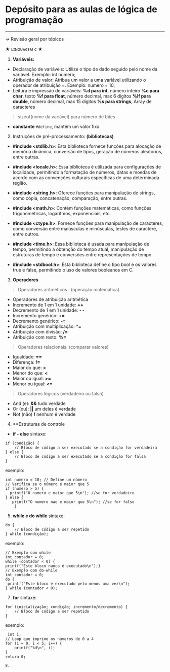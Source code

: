 # Depósito para as aulas de lógica de programação
---
→ Revisão geral por tópicos

 ★ ʟɪɴɢᴜᴀɢᴇᴍ   ᴄ ★

1. **Variáveis:**
* Declaração de variáveis: Utilize o tipo de dado seguido pelo nome da variável. Exemplo: int numero;
* Atribuição de valor: Atribua um valor a uma variável utilizando o operador de atribuição =. Exemplo: numero = 10;
* Leitura e impressão de variáveis: 
**%d para int**, número inteiro
**%c para char**,  texto
**%f para float**,  número decimal, max 6 digitos
**%lf para double**, número decimal, max 15 digitos
**%s para strings**, Array de caracteres
>sizeof(nome da variável) para número de bites

* **constante**  ```#define```, mantém um valor fixo
2. Instruções de pré-processamento: **(bibliotecas)**

* **#include <stdlib.h>**:
Esta biblioteca fornece funções para alocação de memória dinâmica, conversão de tipos, geração de números aleatórios, entre outras.

* **#include <locale.h>**:
Essa biblioteca é utilizada para configurações de localidade, permitindo a formatação de números, datas e moedas de acordo com as convenções culturais específicas de uma determinada região.

* **#include <string.h>**:
Oferece funções para manipulação de strings, como cópia, concatenação, comparação, entre outras.

* **#include <math.h>**:
Contém funções matemáticas, como funções trigonométricas, logaritmos, exponenciais, etc.

* **#include <ctype.h>**:
Fornece funções para manipulação de caracteres, como conversão entre maiúsculas e minúsculas, testes de caractere, entre outros.

* **#include <time.h>**:
Essa biblioteca é usada para manipulação de tempo, permitindo a obtenção do tempo atual, manipulação de estruturas de tempo e conversões entre representações de tempo.

* **#include <stdbool.h>**:
Esta biblioteca define o tipo bool e os valores true e false, permitindo o uso de valores booleanos em C.

3. **Operadores**
>Operadores aritméticos : (operação matemática)
* Operadores de atribuição aritmética
* Incremento de 1 em 1 unidade: **++**
* Decremento de 1 em 1 unidade: **- -**
* Incremento genérico: **+=**
* Decremento genérico: **-=**
* Atribuição com multiplicação: ***=**
* Atribuição com divisão: **/=**
* Atribuição com resto: **%=**

>Operadores relacionais: (comparar valores)
* Igualdade: **==**
* Diferença: **!=**
* Maior do que: **>**
* Menor do que: **<**
* Maior ou igual: **>=**
* Menor ou igual: **<=**

>Operadores lógicos (verdadeiro ou falso)
* And (e): **&&** tudo verdade
* Or (ou): **||** um deles é verdade
* Not (não) **!** nenhum é verdade
4. **Estruturas de controle
* **if - else**
sintaxe:
```
if (condição) {
    // Bloco de código a ser executado se a condição for verdadeira
} else {
    // Bloco de código a ser executado se a condição for falsa
}
```
exemplo:
```
int numero = 10; // Define um número
// Verifica se o número é maior que 5
if (numero > 5) {
  printf("O numero e maior que 5\n"); //se for verdadeiro
} else {
   printf("O numero nao e maior que 5\n"); //se for falso
    }
```
5. **while e do while**
sintaxe:
```
do {
    // Bloco de código a ser repetido
} while (condição);
```
exemplo:
```
// Exemplo com while
int contador = 0;
while (contador < 0) {
printf("Este bloco nunca é executado\n");}
// Exemplo com do-while
int contador = 0;
do {
 printf("Este bloco é executado pelo menos uma vez\n");
} while (contador < 0);
```
7. **for**
sintaxe:
```
for (inicialização; condição; incremento/decremento) {
    // Bloco de código a ser repetido
}
```
exemplo:
```
 int i; 
// Loop que imprime os números de 0 a 4
for (i = 0; i < 5; i++) {
    printf("%d\n", i);
}
return 0;

8.
